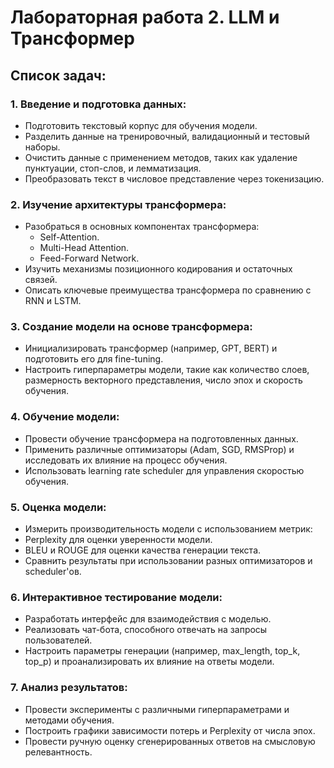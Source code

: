 # Лабораторная работа 2. LLM и Трансформер   

## Список задач:   
### 1. Введение и подготовка данных:
- Подготовить текстовый корпус для обучения модели.   
- Разделить данные на тренировочный, валидационный и тестовый наборы.   
- Очистить данные с применением методов, таких как удаление пунктуации, стоп-слов, и лемматизация.   
- Преобразовать текст в числовое представление через токенизацию.   
### 2. Изучение архитектуры трансформера:
- Разобраться в основных компонентах трансформера:
  - Self-Attention.
  - Multi-Head Attention.
  - Feed-Forward Network.
- Изучить механизмы позиционного кодирования и остаточных связей.
- Описать ключевые преимущества трансформера по сравнению с RNN и LSTM.
### 3. Создание модели на основе трансформера:   
- Инициализировать трансформер (например, GPT, BERT) и подготовить его для fine-tuning.
- Настроить гиперпараметры модели, такие как количество слоев, размерность векторного представления, число эпох и скорость обучения.
### 4. Обучение модели:
- Провести обучение трансформера на подготовленных данных.
- Применить различные оптимизаторы (Adam, SGD, RMSProp) и исследовать их влияние на процесс обучения.
- Использовать learning rate scheduler для управления скоростью обучения.
### 5. Оценка модели:
- Измерить производительность модели с использованием метрик:
- Perplexity для оценки уверенности модели.
- BLEU и ROUGE для оценки качества генерации текста.
- Сравнить результаты при использовании разных оптимизаторов и scheduler'ов.
### 6. Интерактивное тестирование модели:
- Разработать интерфейс для взаимодействия с моделью.
- Реализовать чат-бота, способного отвечать на запросы пользователей.
- Настроить параметры генерации (например, max_length, top_k, top_p) и проанализировать их влияние на ответы модели.
### 7. Анализ результатов:
- Провести эксперименты с различными гиперпараметрами и методами обучения.
- Построить графики зависимости потерь и Perplexity от числа эпох.
- Провести ручную оценку сгенерированных ответов на смысловую релевантность.